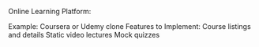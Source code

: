 Online Learning Platform:

Example: Coursera or Udemy clone
    Features to Implement:
        Course listings and details
        Static video lectures
        Mock quizzes
